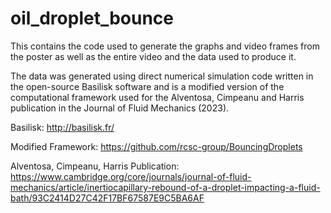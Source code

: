 # oil_droplet_bounce
This contains the code used to generate the graphs and video frames from the poster as well as the entire video and the data used to produce it.

The data was generated using direct numerical simulation code written in the open-source Basilisk software and is a modified version of the computational framework used for the Alventosa, Cimpeanu and Harris publication in the Journal of Fluid Mechanics (2023).

Basilisk: http://basilisk.fr/

Modified Framework: https://github.com/rcsc-group/BouncingDroplets

Alventosa, Cimpeanu, Harris Publication: https://www.cambridge.org/core/journals/journal-of-fluid-mechanics/article/inertiocapillary-rebound-of-a-droplet-impacting-a-fluid-bath/93C2414D27C42F17BF67587E9C5BA6AF
